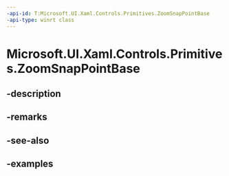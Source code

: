 ```yaml
---
-api-id: T:Microsoft.UI.Xaml.Controls.Primitives.ZoomSnapPointBase
-api-type: winrt class
---
```


# Microsoft.UI.Xaml.Controls.Primitives.ZoomSnapPointBase

<!--
public class ZoomSnapPointBase : Microsoft.UI.Xaml.Controls.Primitives.SnapPointBase
-->


## -description

## -remarks

## -see-also

## -examples



